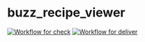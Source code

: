 # buzz_recipe_viewer

[![Workflow for check](https://github.com/yorifuji/buzz_recipe_viewer/actions/workflows/check.workflow.yaml/badge.svg)](https://github.com/yorifuji/buzz_recipe_viewer/actions/workflows/check.workflow.yaml)
[![Workflow for deliver](https://github.com/yorifuji/buzz_recipe_viewer/actions/workflows/deliver.workflow.yaml/badge.svg)](https://github.com/yorifuji/buzz_recipe_viewer/actions/workflows/deliver.workflow.yaml)
